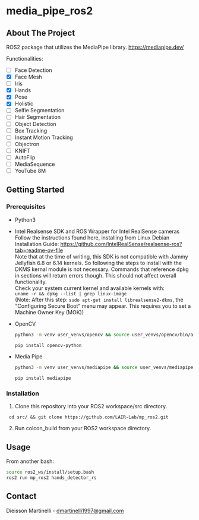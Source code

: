 # media_pipe_ros2
<!-- ABOUT THE PROJECT -->
## About The Project
ROS2 package that utilizes the MediaPipe library.
https://mediapipe.dev/

Functionalities:
- [ ] Face Detection
- [x] Face Mesh
- [ ] Iris
- [x] Hands
- [x] Pose
- [x] Holistic
- [ ] Selfie Segmentation
- [ ] Hair Segmentation
- [ ] Object Detection
- [ ] Box Tracking
- [ ] Instant Motion Tracking
- [ ] Objectron
- [ ] KNIFT
- [ ] AutoFlip
- [ ] MediaSequence
- [ ] YouTube 8M
<!-- GETTING STARTED -->
## Getting Started

### Prerequisites
* Python3
* Intel Realsense SDK and ROS Wrapper for Intel RealSense cameras <br>
  Follow the instructions found here, installing from Linux Debian Installation Guide:
  https://github.com/IntelRealSense/realsense-ros?tab=readme-ov-file <br>
  Note that at the time of writing, this SDK is not compatible with Jammy Jellyfish 6.8 or 6.14 kernels. So following the steps to install with the DKMS kernal module is not necessary. Commands that reference dpkg in sections will return errors though. This should not affect overall functionality. <br>
  Check your system current kernel and available kernels with: <br>
  ```uname -r && dpkg --list | grep linux-image``` <br>
  (Note: After this step: ```sudo apt-get install librealsense2-dkms```, the "Configuring Secure Boot" menu may appear. This requires you to set a Machine Owner Key (MOK))
    
* OpenCV
    ```sh
  python3 -m venv user_venvs/opencv && source user_venvs/opencv/bin/activate
    ```
    ```sh
  pip install opencv-python
    ```
* Media Pipe
  ```sh
  python3 -m venv user_venvs/mediapipe && source user_venvs/mediapipe/bin/activate
  ```
  ```sh
  pip install mediapipe
  ```
### Installation
1. Clone this repository into your ROS2 workspace/src directory.
 ```
  cd src/ && git clone https://github.com/LAIR-Lab/mp_ros2.git
  ``` 
2. Run colcon_build from your ROS2 workspace directory.
<!-- USAGE EXAMPLES -->
## Usage
From another bash:
  ```sh
  source ros2_ws/install/setup.bash
  ros2 run mp_ros2 hands_detector_rs
  ```
<!-- CONTACT -->
## Contact

Dieisson Martinelli - dmartinelli1997@gmail.com
